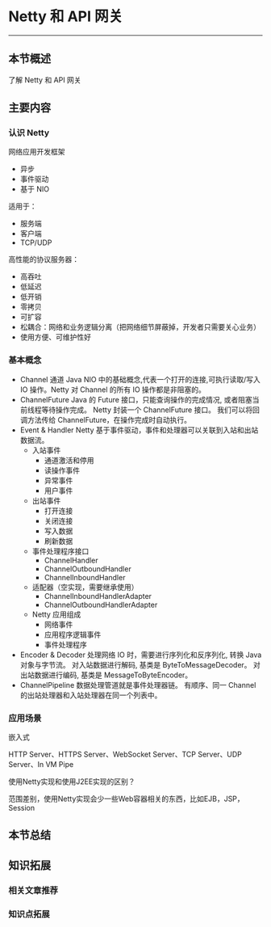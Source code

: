 # Netty 和 API 网关

------

## 本节概述

了解 Netty 和 API 网关

## 主要内容

### 认识 Netty

网络应用开发框架

- 异步
- 事件驱动
- 基于 NIO

适用于：

- 服务端
- 客户端
- TCP/UDP

高性能的协议服务器：

- 高吞吐
- 低延迟
- 低开销
- 零拷贝
- 可扩容
- 松耦合：网络和业务逻辑分离（把网络细节屏蔽掉，开发者只需要关心业务）
- 使用方便、可维护性好

### 基本概念

- Channel 通道
    Java NIO 中的基础概念,代表一个打开的连接,可执行读取/写入 IO 操作。Netty 对 Channel 的所有 IO 操作都是非阻塞的。
- ChannelFuture
    Java 的 Future 接口，只能查询操作的完成情况, 或者阻塞当前线程等待操作完成。
    Netty 封装一个 ChannelFuture 接口。
    我们可以将回调方法传给 ChannelFuture，在操作完成时自动执行。
- Event & Handler 
    Netty 基于事件驱动，事件和处理器可以关联到入站和出站数据流。
    - 入站事件
        - 通道激活和停用
        - 读操作事件
        - 异常事件
        - 用户事件
    - 出站事件
        - 打开连接
        - 关闭连接
        - 写入数据
        - 刷新数据
    - 事件处理程序接口
        - ChannelHandler
        - ChannelOutboundHandler
        - ChannelInboundHandler
    - 适配器（空实现，需要继承使用）
        - ChannelInboundHandlerAdapter
        - ChannelOutboundHandlerAdapter
    - Netty 应用组成
        - 网络事件
        - 应用程序逻辑事件
        - 事件处理程序
- Encoder & Decoder
    处理网络 IO 时，需要进行序列化和反序列化, 转换 Java 对象与字节流。
    对入站数据进行解码, 基类是 ByteToMessageDecoder。
    对出站数据进行编码, 基类是 MessageToByteEncoder。
- ChannelPipeline
    数据处理管道就是事件处理器链。 有顺序、同一 Channel 的出站处理器和入站处理器在同一个列表中。







### 应用场景

嵌入式

HTTP Server、HTTPS Server、WebSocket Server、TCP Server、UDP Server、In VM Pipe



使用Netty实现和使用J2EE实现的区别？

范围差别，使用Netty实现会少一些Web容器相关的东西，比如EJB，JSP，Session



## 本节总结



## 知识拓展

### 相关文章推荐

### 知识点拓展

